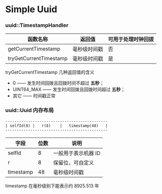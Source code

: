 # Simple Uuid

### uuid::TimestampHandler

| 函数名称                   | 返回值    | 可用于处理时钟回拨 |
|------------------------|--------|-----------|
| getCurrentTimestamp    | 毫秒级时间戳 | 否         |
| tryGetCurrentTimestamp | 毫秒级时间戳 | 是         |

tryGetCurrentTimestamp 几种返回值的含义

- 0 —— 发生时间回拨且回拨时间不超过 **五秒**；
- UINT64_MAX —— 发生时间回拨且回拨时间超过 **五秒**；
- 其它 —— 时间戳正常

### uuid::Uuid 内存布局

```
---------------------------------------------
| selfId(8) |   r(8)    |   timestamp(48)   |
---------------------------------------------
```

| 字段        | 位数  | 说明          |
|-----------|-----|-------------|
| selfId    | 8   | 一般用于表示机器 ID |
| r         | 8   | 保留位，可自定义    |
| timestamp | 48  | 毫秒级时间戳      |

timestamp 在毫秒级别下能表示约 8925.513 年
